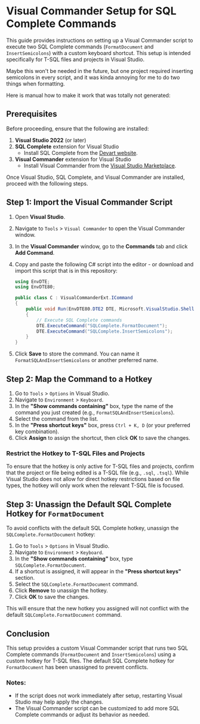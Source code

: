 # Visual Commander Setup for SQL Complete Commands

This guide provides instructions on setting up a Visual Commander script to execute two SQL Complete commands (`FormatDocument` and `InsertSemicolons`) with a custom keyboard shortcut. This setup is intended specifically for T-SQL files and projects in Visual Studio.

Maybe this won't be needed in the future, but one project required inserting semicolons in every script, and it was kinda annoying for me to do two things when formatting.

Here is manual how to make it work that was totally not generated:

## Prerequisites

Before proceeding, ensure that the following are installed:

1. **Visual Studio 2022** (or later)
2. **SQL Complete** extension for Visual Studio
   - Install SQL Complete from the [Devart website](https://www.devart.com/sqlcomplete/).
3. **Visual Commander** extension for Visual Studio
   - Install Visual Commander from the [Visual Studio Marketplace](https://marketplace.visualstudio.com/items?itemName=SergeyVlasov.VisualCommander).

Once Visual Studio, SQL Complete, and Visual Commander are installed, proceed with the following steps.

## Step 1: Import the Visual Commander Script

1. Open **Visual Studio**.
2. Navigate to `Tools` > `Visual Commander` to open the Visual Commander window.
3. In the **Visual Commander** window, go to the **Commands** tab and click **Add Command**.
4. Copy and paste the following C# script into the editor - or download and import this script that is in this repository:

    ```csharp
    using EnvDTE;
    using EnvDTE80;

    public class C : VisualCommanderExt.ICommand
    {
        public void Run(EnvDTE80.DTE2 DTE, Microsoft.VisualStudio.Shell.Package package)
        {
            // Execute SQL Complete commands
            DTE.ExecuteCommand("SQLComplete.FormatDocument");
            DTE.ExecuteCommand("SQLComplete.InsertSemicolons");
        }
    }
    ```

5. Click **Save** to store the command. You can name it `FormatSQLAndInsertSemicolons` or another preferred name.

## Step 2: Map the Command to a Hotkey

1. Go to `Tools` > `Options` in Visual Studio.
2. Navigate to `Environment` > `Keyboard`.
3. In the **"Show commands containing"** box, type the name of the command you just created (e.g., `FormatSQLAndInsertSemicolons`).
4. Select the command from the list.
5. In the **"Press shortcut keys"** box, press `Ctrl + K, D` (or your preferred key combination).
6. Click **Assign** to assign the shortcut, then click **OK** to save the changes.

### Restrict the Hotkey to T-SQL Files and Projects

To ensure that the hotkey is only active for T-SQL files and projects, confirm that the project or file being edited is a T-SQL file (e.g., `.sql`, `.tsql`). While Visual Studio does not allow for direct hotkey restrictions based on file types, the hotkey will only work when the relevant T-SQL file is focused.

## Step 3: Unassign the Default SQL Complete Hotkey for `FormatDocument`

To avoid conflicts with the default SQL Complete hotkey, unassign the `SQLComplete.FormatDocument` hotkey:

1. Go to `Tools` > `Options` in Visual Studio.
2. Navigate to `Environment` > `Keyboard`.
3. In the **"Show commands containing"** box, type `SQLComplete.FormatDocument`.
4. If a shortcut is assigned, it will appear in the **"Press shortcut keys"** section.
5. Select the `SQLComplete.FormatDocument` command.
6. Click **Remove** to unassign the hotkey.
7. Click **OK** to save the changes.

This will ensure that the new hotkey you assigned will not conflict with the default `SQLComplete.FormatDocument` command.

## Conclusion

This setup provides a custom Visual Commander script that runs two SQL Complete commands (`FormatDocument` and `InsertSemicolons`) using a custom hotkey for T-SQL files. The default SQL Complete hotkey for `FormatDocument` has been unassigned to prevent conflicts.

### Notes:
- If the script does not work immediately after setup, restarting Visual Studio may help apply the changes.
- The Visual Commander script can be customized to add more SQL Complete commands or adjust its behavior as needed.
